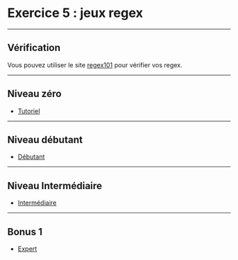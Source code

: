 # Exercice 5 : jeux regex

---

## Vérification

Vous pouvez utiliser le site [regex101](https://regex101.com/) pour vérifier vos regex.

---

## Niveau zéro

- [Tutoriel](https://regexcrossword.com/challenges/tutorial/puzzles/1)

---

## Niveau débutant

- [Débutant](https://regexcrossword.com/challenges/beginner/puzzles/1)

---

## Niveau Intermédiaire

- [Intermédiaire](https://regexcrossword.com/challenges/intermediate/puzzles/1)

---

## Bonus 1

- [Expert](https://regexcrossword.com/challenges/experienced/puzzles/1)
